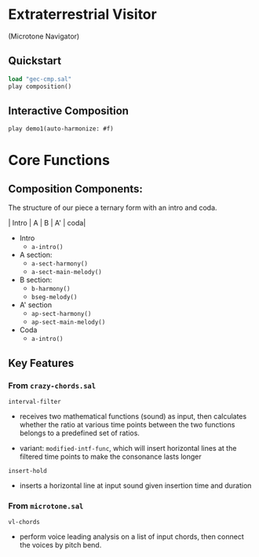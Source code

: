 # Extraterrestrial Visitor
(Microtone Navigator)


## Quickstart

```lisp
load "gec-cmp.sal"
play composition()
```



## Interactive Composition

```
play demo1(auto-harmonize: #f)
```





# Core Functions

## Composition Components:

The structure of our piece a ternary form with an intro and coda.

| Intro | A | B | A' | coda|

- Intro
  - `a-intro()`
- A section:
  - `a-sect-harmony()`
  - `a-sect-main-melody()`
- B section:
  - `b-harmony()`
  - `bseg-melody()`
- A' section
  - `ap-sect-harmony()`
  - `ap-sect-main-melody()`
- Coda
  - `a-intro()`



## Key Features

### From `crazy-chords.sal`

`interval-filter`

- receives two mathematical functions (sound) as input, then calculates whether the ratio at various time points between the two functions belongs to a predefined set of ratios.

- variant: `modified-intf-func`, which will insert horizontal lines at the filtered time points to make the consonance lasts longer

`insert-hold`

- inserts a horizontal line at input sound given insertion time and duration



### From `microtone.sal`

`vl-chords`

- perform voice leading analysis on a list of input chords, then connect the voices by pitch bend.





